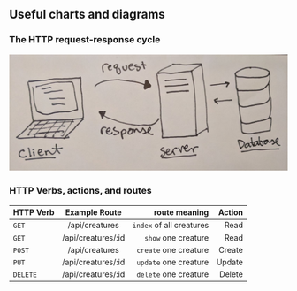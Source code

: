 ## Useful charts and diagrams

### The HTTP request-response cycle

![](diagram.jpeg)

### HTTP Verbs, actions, and routes

| HTTP Verb  |   Example Route | route meaning |Action   | 
| ------------- |:-------------:| -----:| -----:|
| `GET`     | /api/creatures | `index` of all creatures  |Read |
| `GET`       | /api/creatures/:id     |   `show` one creature | Read |
| `POST` | /api/creatures     |    `create` one creature |Create |
| `PUT` | /api/creatures/:id       |    `update` one creature |Update |
| `DELETE` | /api/creatures/:id       |    `delete` one creature |Delete|